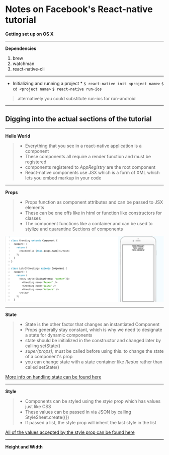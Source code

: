 # Notes on Facebook's React-native tutorial

**Getting set up on OS X**

----
 **Dependencies**

1. brew
2. watchman
3. react-native-cli
---

 * Initializing and running a project *
`$ react-native init <project name>`
`$ cd <project name>`
`$ react-native run-ios`
> alternatively you could substitute run-ios for run-android

---

## Digging into the actual sections of the tutorial
---
**Hello World**

> + Everything that you see in a react-native application is a component
> + These components all require a render function and must be registered
> + components registered to *AppRegistry* are the root component
> + React-native components use JSX which is a form of XML which lets you embed markup in your code

---

**Props**
 > + Props function as component attributes and can be passed to JSX elements
 > + These can be one offs like in html or function like constructors for classes
 > + The <View></View> component functions like a container and can be used to stylize and quarantine
 > Sections of components

![alt text](AwesomeProject/pics/props_example.png "example of how to use a prop like a constructor param")

 ---

 **State**

> + State is the other factor that changes an instantiated Component
> + Props generally stay constant, which is why we need to designate a state for dynamic components
> + state should be initialized in the constructor and changed later by calling setState()
> + *super(props);* must be called before using this.<whatever> to change the state of a component's prop
> + you can change state with a state container like *Redux* rather than called setState()

[More info on handling state can be found here](https://facebook.github.io/react/docs/component-api.html)

---

**Style**

> + Components can be styled using the *style* prop which has values just like CSS
> + These values can be passed in via JSON by calling StyleSheet.create({})
> + If passed a list, the style prop will inherit the last style in the list

[All of the values accepted by the style prop can be found here](https://facebook.github.io/react-native/docs/text.html)

---

**Height and Width**
